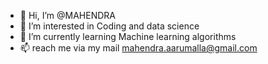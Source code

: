- 👋 Hi, I’m @MAHENDRA
- 👀 I’m interested in Coding and data science
- 🌱 I’m currently learning Machine learning algorithms
- 📫 reach me via my mail mahendra.aarumalla@gmail.com

<!---
MAHENDRA077/MAHENDRA077 is a ✨ special ✨ repository because its `README.md` (this file) appears on your GitHub profile.
You can click the Preview link to take a look at your changes.
--->
